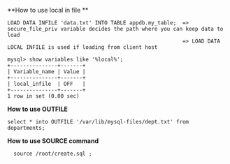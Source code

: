 **How to use local in file **

    LOAD DATA INFILE 'data.txt' INTO TABLE appdb.my_table;  => secure_file_priv variable decides the path where you can keep data to load
                                                            => LOAD DATA LOCAL INFILE is used if loading from client host

    mysql> show variables like '%local%';
    +---------------+-------+
    | Variable_name | Value |
    +---------------+-------+
    | local_infile  | OFF   |
    +---------------+-------+
    1 row in set (0.00 sec)

**How to use OUTFILE**

    select * into OUTFILE '/var/lib/mysql-files/dept.txt' from departments;

**How to use SOURCE command**

      source /root/create.sql ;




  
